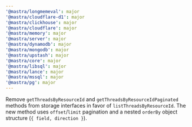 ```yaml
---
'@mastra/longmemeval': major
'@mastra/cloudflare-d1': major
'@mastra/clickhouse': major
'@mastra/cloudflare': major
'@mastra/memory': major
'@mastra/server': major
'@mastra/dynamodb': major
'@mastra/mongodb': major
'@mastra/upstash': major
'@mastra/core': major
'@mastra/libsql': major
'@mastra/lance': major
'@mastra/mssql': major
'@mastra/pg': major
---
```


Remove `getThreadsByResourceId` and `getThreadsByResourceIdPaginated` methods from storage interfaces in favor of `listThreadsByResourceId`. The new method uses `offset`/`limit` pagination and a nested `orderBy` object structure (`{ field, direction }`).
